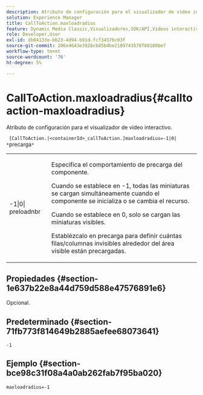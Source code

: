```yaml
---
description: Atributo de configuración para el visualizador de vídeo interactivo.
solution: Experience Manager
title: CallToAction.maxloadradius
feature: Dynamic Media Classic,Visualizadores,SDK/API,Vídeos interactivos
role: Developer,User
exl-id: db04133e-bb23-4d94-b91d-fcf34576c03f
source-git-commit: 206e4643e3926cb85b4be2189743578f88180be7
workflow-type: tm+mt
source-wordcount: '76'
ht-degree: 5%

---
```


# CallToAction.maxloadradius{#calltoaction-maxloadradius}

Atributo de configuración para el visualizador de vídeo interactivo.

` [CallToAction.|<containerId>_callToAction.]maxloadradius=-1|0| *`precarga`*`

<table id="table_441553CD34C94A58A9D7CBF772DEDDB6"> 
 <tbody> 
  <tr> 
   <td colname="col1"> <p> <span class="codeph">-1|0|<span class="varname"> preloadnbr</span></span> </p> </td> 
   <td colname="col2"> <p> Especifica el comportamiento de precarga del componente. </p> <p>Cuando se establece en <span class="codeph"> -1</span>, todas las miniaturas se cargan simultáneamente cuando el componente se inicializa o se cambia el recurso. </p> <p>Cuando se establece en <span class="codeph"> 0</span>, solo se cargan las miniaturas visibles. </p> <p>Establézcalo en <span class="codeph"><span class="varname"> precarga</span></span> para definir cuántas filas/columnas invisibles alrededor del área visible están precargadas. </p> </td> 
  </tr> 
 </tbody> 
</table>

## Propiedades {#section-1e637b22e8a44d759d588e47576891e6}

Opcional.

## Predeterminado {#section-71fb773f814649b2885aefee68073641}

`-1`

## Ejemplo {#section-bce98c31f08a4a0ab262fab7f95ba020}

```
maxloadradius=-1
```
